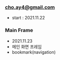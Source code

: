 ### cho.ay4@gmail.com
* start : 2021.11.22

### Main Frame 
* 2021.11.23
* 메인 화면 프레임
* bookmark(navigation)

